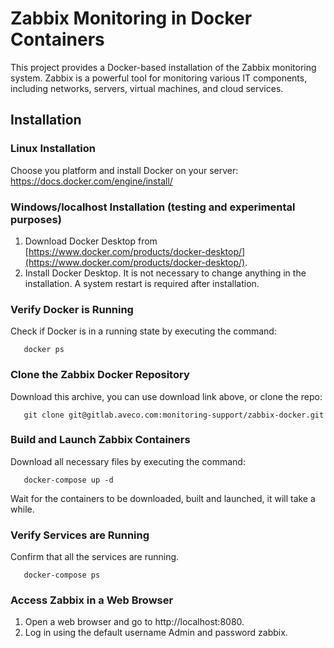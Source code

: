 # Zabbix Monitoring in Docker Containers

This project provides a Docker-based installation of the Zabbix monitoring system. Zabbix is a powerful tool for monitoring various IT components, including networks, servers, virtual machines, and cloud services.

## Installation

### Linux Installation

Choose you platform and install Docker on your server: https://docs.docker.com/engine/install/ 

### Windows/localhost Installation (testing and experimental purposes)

1. Download Docker Desktop from [https://www.docker.com/products/docker-desktop/](https://www.docker.com/products/docker-desktop/).
2. Install Docker Desktop. It is not necessary to change anything in the installation. A system restart is required after installation.

### Verify Docker is Running
Check if Docker is in a running state by executing the command:

 ```console
    docker ps
 ```

### Clone the Zabbix Docker Repository

Download this archive, you can use download link above, or clone the repo:

 ```console
    git clone git@gitlab.aveco.com:monitoring-support/zabbix-docker.git
 ```

### Build and Launch Zabbix Containers

Download all necessary files by executing the command:

 ```console
	docker-compose up -d
 ```

 Wait for the containers to be downloaded, built and launched, it will take a while.

### Verify Services are Running

Confirm that all the services are running.
 ```console
	docker-compose ps 
 ```

### Access Zabbix in a Web Browser
1. Open a web browser and go to http://localhost:8080.
2. Log in using the default username Admin and password zabbix.

